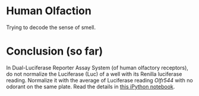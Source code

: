 # Human Olfaction
Trying to decode the sense of smell.

# Conclusion (so far)

In Dual-Luciferase Reporter Assay System (of human olfactory receptors), 
do not normalize the Luciferase (Luc) of a well with its Renilla luciferase reading. 
Normalize it with the average of Luciferase reading *Olfr544* with no odorant on the same plate.
Read the details in [this iPython notebook](./src/normalizing.ipynb).
